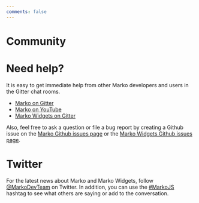 ```yaml
---
comments: false
---
```

Community
========

# Need help?

It is easy to get immediate help from other Marko developers and users in the Gitter chat rooms.

- [Marko on Gitter](https://gitter.im/marko-js/marko)
- [Marko on YouTube](https://www.youtube.com/channel/UC1wouaQKl3Qw-aOOo1NmQbA)
- [Marko Widgets on Gitter](https://gitter.im/marko-js/marko-widgets)

Also, feel free to ask a question or file a bug report by creating a Github issue on the [Marko Github issues page](https://github.com/marko-js/marko/issues) or the [Marko Widgets Github issues page](https://github.com/marko-js/marko-widgets/issues).

# Twitter

For the latest news about Marko and Marko Widgets, follow [@MarkoDevTeam](https://twitter.com/MarkoDevTeam) on Twitter. In addition, you can use the [#MarkoJS](https://twitter.com/search?src=typd&q=%23markojs) hashtag to see what others are saying or add to the conversation.

